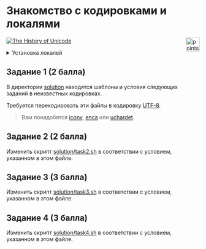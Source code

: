 # Знакомство с кодировками и локалями

<img alt="points bar" align="right" height="36" src="../../blob/badges/.github/badges/points-bar.svg" />

[![The History of Unicode](https://imgs.xkcd.com/comics/the_history_of_unicode_2x.png)](https://xkcd.com/1953/)

<details>
  <summary>Установка локалей</summary>

Вывести список всех локалей, установленных в вашей системе, можно с помощью
```console
$ locale -a
C
C.utf8
POSIX
en_US.utf8
...
```

Если необходимой локали нет в списке, то ее можно сгенерировать с помощью
```console
$ sudo locale-gen xx_YY.UTF-8
Generating locales (this might take a while)...
  xx_YY.UTF-8... done
Generation complete.
```

</details>

## Задание 1 (2 балла)

В директории [solution](/solution) находятся шаблоны и условия следующих заданий
в неизвестных кодировках.

Требуется перекодировать эти файлы в кодировку [UTF-8](https://en.wikipedia.org/wiki/UTF-8).

> Вам понадобятся [iconv](https://linux.die.net/man/1/iconv), [enca](https://linux.die.net/man/1/enca)
> или [uchardet](https://www.freedesktop.org/wiki/Software/uchardet/).

## Задание 2 (2 балла)

Изменить скрипт [solution/task2.sh](/solution/task2.sh) в соответствии с условием,
указанном в этом файле.

## Задание 3 (3 балла)

Изменить скрипт [solution/task3.sh](/solution/task3.sh) в соответствии с условием,
указанном в этом файле.

## Задание 4 (3 балла)

Изменить скрипт [solution/task4.sh](/solution/task4.sh) в соответствии с условием,
указанном в этом файле.
